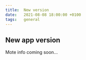```yaml
---
title:  New version
date:   2021-08-08 18:00:00 +0100
tags:   general
---
```


## New app version

Mote info coming soon...